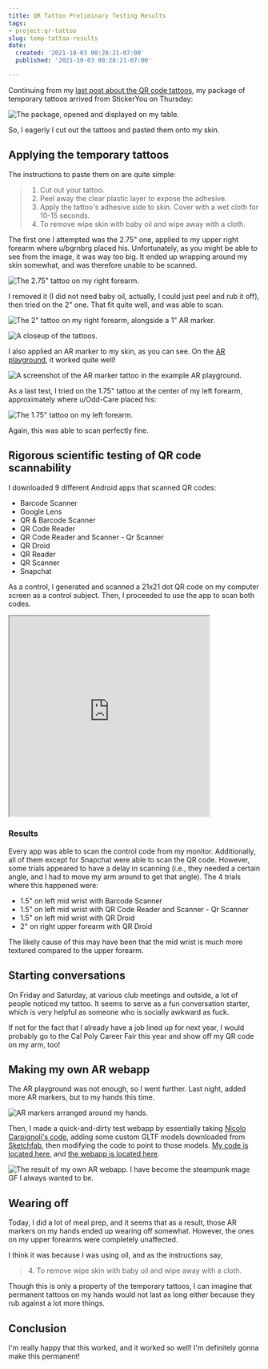 ```yaml
---
title: QR Tattoo Preliminary Testing Results
tags:
- project:qr-tattoo
slug: temp-tattoo-results
date:
  created: '2021-10-03 00:28:21-07:00'
  published: '2021-10-03 00:28:21-07:00'

---
```


Continuing from my
[last post about the QR code tattoos](/2021/09/22/0/qr-tattoo), my package of
temporary tattoos arrived from StickerYou on Thursday:

![The package, opened and displayed on my table.](https://s3.us-west-000.backblazeb2.com/nyaabucket/6ea74dcfe3744780821cd21e62a0f1d894798eb7e033cc5e12c6b241d586af99/the-package.jpg)

So, I eagerly I cut out the tattoos and pasted them onto my skin.

## Applying the temporary tattoos

The instructions to paste them on are quite simple:

> 1. Cut out your tattoo.
> 2. Peel away the clear plastic layer to expose the adhesive.
> 3. Apply the tattoo's adhesive side to skin. Cover with a wet cloth for 10-15
>    seconds.
> 4. To remove wipe skin with baby oil and wipe away with a cloth.

The first one I attempted was the 2.75" one, applied to my upper right forearm
where u/bgrnbrg placed his. Unfortunately, as you might be able to see from the
image, it was way too big. It ended up wrapping around my skin somewhat, and was
therefore unable to be scanned.

![The 2.75" tattoo on my right forearm.](https://s3.us-west-000.backblazeb2.com/nyaabucket/f9d5745d8e50396152b5731d18f66d56d6d4af594ed79363b707bea19bda4d6c/attempt-1.jpg)

I removed it (I did not need baby oil, actually, I could just peel and rub it
off), then tried on the 2" one. That fit quite well, and was able to scan.

![The 2" tattoo on my right forearm, alongside a 1" AR marker.](https://s3.us-west-000.backblazeb2.com/nyaabucket/602be674ea145fbe3aa6a806692ce24d4ad790e541a3392e9fad73271c2472f0/attempt-2-ar.jpg)

![A closeup of the tattoos.](https://s3.us-west-000.backblazeb2.com/nyaabucket/15493e851c3023bb235bfa4fa926e567ab1533bb5f458a8416be14030f9983b3/attempt-2-close.jpg)

I also applied an AR marker to my skin, as you can see. On the
[AR playground](https://nicolocarpignoli.github.io/ar-playground/index.html), it
worked quite well!

![A screenshot of the AR marker tattoo in the example AR playground.](https://s3.us-west-000.backblazeb2.com/nyaabucket/055672f04b282fe6edcfc0ff02b4341fad06ad6b33d222d732d187f518ec827b/ar-works.png)

As a last test, I tried on the 1.75" tattoo at the center of my left forearm,
approximately where u/Odd-Care placed his:

![The 1.75" tattoo on my left forearm.](https://s3.us-west-000.backblazeb2.com/nyaabucket/ac398edbdb422f0ee8bdfd8c77c9ecae93a08bafa1385254fc09d89d6386f838/attempt-3.jpg)

Again, this was able to scan perfectly fine.

## Rigorous scientific testing of QR code scannability

I downloaded 9 different Android apps that scanned QR codes:

- Barcode Scanner
- Google Lens
- QR & Barcode Scanner
- QR Code Reader
- QR Code Reader and Scanner - Qr Scanner
- QR Droid
- QR Reader
- QR Scanner
- Snapchat

As a control, I generated and scanned a 21x21 dot QR code on my computer screen
as a control subject. Then, I proceeded to use the app to scan both codes.

<iframe 
  width="400"
  height="400" 
  src="https://docs.google.com/spreadsheets/d/e/2PACX-1vSf0p4a_I8QFy30p78zHc-U-9_xL4AyLnwrUX4-kWuE7tvp6w8Uy4QJTmFIwkl8OGNWjbyqjNwzaszj/pubhtml?gid=0&amp;single=true&amp;widget=true&amp;headers=false">
</iframe>

### Results

Every app was able to scan the control code from my monitor. Additionally, all
of them except for Snapchat were able to scan the QR code. However, some trials
appeared to have a delay in scanning (i.e., they needed a certain angle, and I
had to move my arm around to get that angle). The 4 trials where this happened
were:

- 1.5" on left mid wrist with Barcode Scanner
- 1.5" on left mid wrist with QR Code Reader and Scanner - Qr Scanner
- 1.5" on left mid wrist with QR Droid
- 2" on right upper forearm with QR Droid

The likely cause of this may have been that the mid wrist is much more textured
compared to the upper forearm.

## Starting conversations

On Friday and Saturday, at various club meetings and outside, a lot of people
noticed my tattoo. It seems to serve as a fun conversation starter, which is
very helpful as someone who is socially awkward as fuck.

If not for the fact that I already have a job lined up for next year, I would
probably go to the Cal Poly Career Fair this year and show off my QR code on my
arm, too!

## Making my own AR webapp

The AR playground was not enough, so I went further. Last night, added more AR
markers, but to my hands this time.

![AR markers arranged around my hands.](https://s3.us-west-000.backblazeb2.com/nyaabucket/55836d778e015cb4db783426c8a67649e46ed2c25b99cd084677b8609aed29bd/more-markers.jpg)

Then, I made a quick-and-dirty test webapp by essentially taking
[Nicolo Carpignoli's code](https://github.com/nicolocarpignoli/nicolocarpignoli.github.io/tree/master/ar-playground),
adding some custom GLTF models downloaded from
[Sketchfab](https://sketchfab.com), then modifying the code to point to those
models. [My code is located here](https://github.com/ifd3f/ar-experiment), and
[the webapp is located here](https://ifd3f.github.io/ar-experiment/).

![The result of my own AR webapp. I have become the steampunk mage GF I always wanted to be.](https://s3.us-west-000.backblazeb2.com/nyaabucket/1507f82e959d913a349034f8e86fb651428e1c4761c32fe1e0104fe6155f7dba/custom-gltfs.png)

## Wearing off

Today, I did a lot of meal prep, and it seems that as a result, those AR markers
on my hands ended up wearing off somewhat. However, the ones on my upper
forearms were completely unaffected.

I think it was because I was using oil, and as the instructions say,

> 4\. To remove wipe skin with baby oil and wipe away with a cloth.

Though this is only a property of the temporary tattoos, I can imagine that
permanent tattoos on my hands would not last as long either because they rub
against a lot more things.

## Conclusion

I'm really happy that this worked, and it worked so well! I'm definitely gonna
make this permanent!